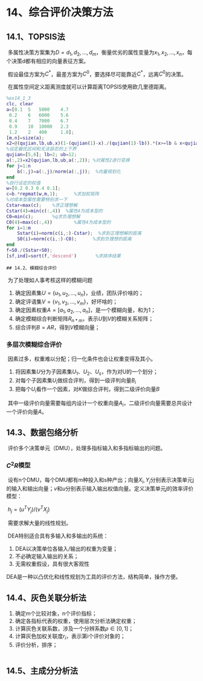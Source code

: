 # 14、综合评价决策方法

## 14.1、TOPSIS法

​	多属性决策方案集为$D={d_1,d_2,...,d_m}$，衡量优劣的属性变量为$x_1,x_2,...,x_n$，每个决策d都有相应的向量表征方案。

​	假设最佳方案为$C^*$，最差方案为$C^0$，要选择尽可能靠近$C^*$，远离$C^0$的决策。

​	在属性空间定义距离测度就可以计算距离TOPSIS使用欧几里德距离。

```matlab
%ex14_1_3
clc, clear
a=[0.1	5	5000	4.7
 0.2	6	6000	5.6
 0.4	7	7000	6.7
 0.9	10	10000	2.3
 1.2	2	400	    1.8];
[m,n]=size(a);
x2=@(qujian,lb,ub,x)(1-(qujian(1)-x)./(qujian(1)-lb)).*(x>=lb & x<qujian(1))+(x>=qujian(1) & x<=qujian(2))+(1-(x-qujian(2))./(ub-qujian(2))).*(x>qujian(2) & x<=ub);
%设定最优区间和无法容忍的上下界
qujian=[5,6]; lb=2; ub=12;
a(:,2)=x2(qujian,lb,ub,a(:,2)); %对属性2进行变换
for j=1:n
    b(:,j)=a(:,j)/norm(a(:,j));  %向量规划化
end
%自行设定的权值
w=[0.2 0.3 0.4 0.1];
c=b.*repmat(w,m,1);      %求加权矩阵
%对成本型属性需要特别求一下
Cstar=max(c);    %求正理想解
Cstar(4)=min(c(:,4))  %属性4为成本型的
C0=min(c);       %q求负理想解
C0(4)=max(c(:,4))        %属性4为成本型的
for i=1:m
    Sstar(i)=norm(c(i,:)-Cstar);  %求到正理想解的距离
    S0(i)=norm(c(i,:)-C0);      %求到负理想的距离
end
f=S0./(Sstar+S0);
[sf,ind]=sort(f,'descend')       %求排序结果
```

	## 14.2、模糊综合评价

​	为了处理如人事考核这样的模糊问题

1. 确定因素集$U=\{u_1,u_2,...,u_n\}$，业绩，团队评价啥的；
2. 确定评语集$V=\{v_1,v_2,...,v_m\}$，好坏啥的；
3. 确定因素权重$A=[a_1,a_2,...,a_n]$，是一个模糊向量，和为1；
4. 确定模糊综合判断矩阵$R_{n*m}$，表示$U$到$V$的模糊关系矩阵；
5. 综合评判$B=AR$，得到$V$模糊向量；

### 多层次模糊综合评价

​	因素过多，权重难以分配；归一化条件也会让权重变得及其小。

1. 将因素集$U$分为子因素集$U_1、U_2、U_s$，作为对U的一个划分；
2. 对每个子因素集$U_i$做综合评判，得到一级评判向量$B_i$
3. 把每个$U_i$看作一个因素，对$K$做综合评判，得到二级评价向量$B$



​	其中一级评价向量需要每组内设计一个权重向量$A_i$，二级评价向量需要总共设计一个评价向量$A$。

## 14.3、数据包络分析

​	评价多个决策单元（DMU），处理多指标输入和多指标输出的问题。

### $C^2R$模型

​	设有n个DMU，每个DMU都有m种投入和s种产出；向量$X_i,Y_j$分别表示决策单元j的输入和输出向量；$v$和$u$分别表示输入输出权值向量。定义决策单元$j$的效率评价模型：

​	$h_j=(u^TY_j)/(v^TX_j)​$

​	需要求解大量的线性规划。

​	DEA特别适合具有多输入和多输出的系统：

1. DEA以决策单位各输入/输出的权重为变量；
2. 不必确定输入输出的关系；
3. 无需权重假设，具有很大客观性



​	DEA是一种以凸优化和线性规划为工具的评价方法，结构简单，操作方便。

## 14.4、灰色关联分析法

1. 确定m个比较对象，n个评价指标；
2. 确定各指标代表的权重，使用层次分析法确定权重；
3. 计算灰色关联系数，涉及一个分辨系数$\rho \in[0,1]$；
4. 计算灰色加权关联度$r_i$，表示第i个评价对象的；
5. 评价分析，排序；

```

```



## 14.5、主成分分析法